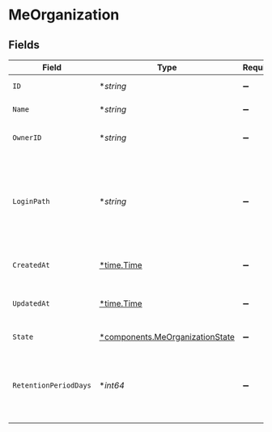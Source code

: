 # MeOrganization


## Fields

| Field                                                                                      | Type                                                                                       | Required                                                                                   | Description                                                                                |
| ------------------------------------------------------------------------------------------ | ------------------------------------------------------------------------------------------ | ------------------------------------------------------------------------------------------ | ------------------------------------------------------------------------------------------ |
| `ID`                                                                                       | **string*                                                                                  | :heavy_minus_sign:                                                                         | UUID of the organization.                                                                  |
| `Name`                                                                                     | **string*                                                                                  | :heavy_minus_sign:                                                                         | Name of the organization.                                                                  |
| `OwnerID`                                                                                  | **string*                                                                                  | :heavy_minus_sign:                                                                         | Owner ID of the organization.                                                              |
| `LoginPath`                                                                                | **string*                                                                                  | :heavy_minus_sign:                                                                         | Path to organization-specific login when single sign on (SSO) is enabled. Blank otherwise. |
| `CreatedAt`                                                                                | [*time.Time](https://pkg.go.dev/time#Time)                                                 | :heavy_minus_sign:                                                                         | Date the organization was created.                                                         |
| `UpdatedAt`                                                                                | [*time.Time](https://pkg.go.dev/time#Time)                                                 | :heavy_minus_sign:                                                                         | Date the organization was last updated.                                                    |
| `State`                                                                                    | [*components.MeOrganizationState](../../models/components/meorganizationstate.md)          | :heavy_minus_sign:                                                                         | State of the organization                                                                  |
| `RetentionPeriodDays`                                                                      | **int64*                                                                                   | :heavy_minus_sign:                                                                         | The number of days an organization spends inactive before being deleted.                   |